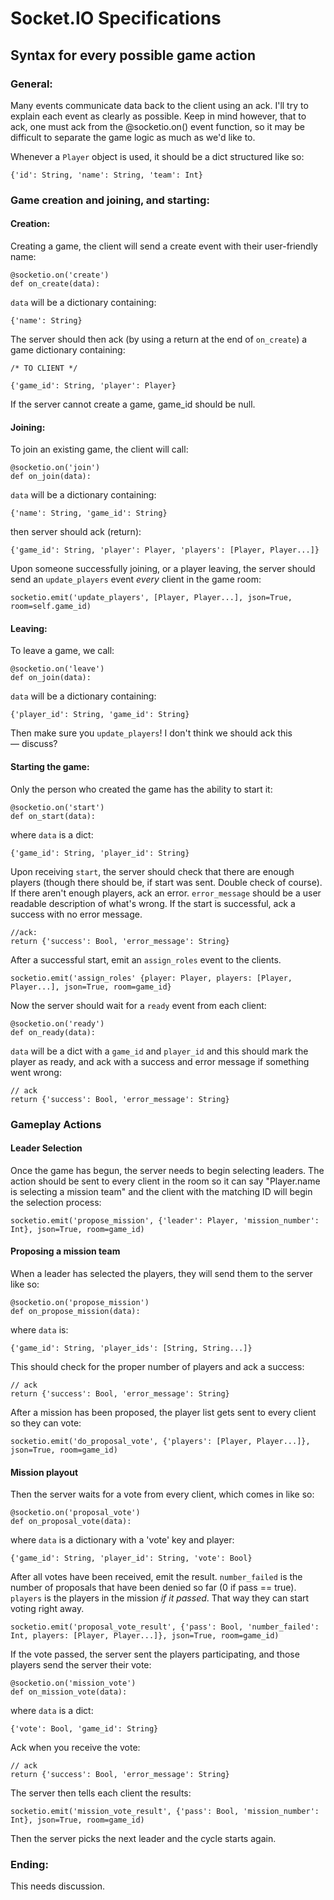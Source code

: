 # Socket.IO Specifications
## Syntax for every possible game action

### General:

Many events communicate data back to the client using an ack. I'll try to explain each event as clearly as possible. Keep in mind however, that to ack, one must ack from the @socketio.on() event function, so it may be difficult to separate the game logic as much as we'd like to. 

Whenever a `Player` object is used, it should be a dict structured like so:

	{'id': String, 'name': String, 'team': Int}

### Game creation and joining, and starting:

#### Creation:

Creating a game, the client will send a create event with their user-friendly name:

	@socketio.on('create')
	def on_create(data):
	
`data` will be a dictionary containing:

	{'name': String}
	
The server should then ack (by using a return at the end of `on_create`) a game dictionary containing:

	/* TO CLIENT */

	{'game_id': String, 'player': Player}

If the server cannot create a game, game_id should be null.

#### Joining:

To join an existing game, the client will call:

	@socketio.on('join')
	def on_join(data):

`data` will be a dictionary containing:

	{'name': String, 'game_id': String}
	
then server should ack (return):

	{'game_id': String, 'player': Player, 'players': [Player, Player...]}

	
Upon someone successfully joining, or a player leaving, the server should send an `update_players` event *every* client in the game room:

    socketio.emit('update_players', [Player, Player...], json=True, room=self.game_id)
      
#### Leaving:

To leave a game, we call:

	@socketio.on('leave')
	def on_join(data):
	
`data` will be a dictionary containing:

	{'player_id': String, 'game_id': String}
	
Then make sure you `update_players`! I don't think we should ack this — discuss?

#### Starting the game:

Only the person who created the game has the ability to start it:

	@socketio.on('start')
	def on_start(data):

where `data` is a dict:

	{'game_id': String, 'player_id': String}

Upon receiving `start`, the server should check that there are enough players (though there should be, if start was sent. Double check of course). If there aren't enough players, ack an error. `error_message` should be a user readable description of what's wrong. If the start is successful, ack a success with no error message. 

	//ack:
	return {'success': Bool, 'error_message': String}
	
After a successful start, emit an `assign_roles` event to the clients.

	socketio.emit('assign_roles' {player: Player, players: [Player, Player...], json=True, room=game_id}

Now the server should wait for a `ready` event from each client:

	@socketio.on('ready')
	def on_ready(data):
	
`data` will be a dict with a `game_id` and `player_id` and this should mark the player as ready, and ack with a success and error message if something went wrong:

	// ack
	return {'success': Bool, 'error_message': String}

### Gameplay Actions

#### Leader Selection

Once the game has begun, the server needs to begin selecting leaders. The action should be sent to every client in the room so it can say "Player.name is selecting a mission team" and the client with the matching ID will begin the selection process:
	
	socketio.emit('propose_mission', {'leader': Player, 'mission_number': Int}, json=True, room=game_id)

#### Proposing a mission team

When a leader has selected the players, they will send them to the server like so:
	
	@socketio.on('propose_mission')
	def on_propose_mission(data):
	
where `data` is:

	{'game_id': String, 'player_ids': [String, String...]}
	
This should check for the proper number of players and ack a success: 

	// ack
	return {'success': Bool, 'error_message': String}

After a mission has been proposed, the player list gets sent to every client so they can vote:

	socketio.emit('do_proposal_vote', {'players': [Player, Player...]}, json=True, room=game_id)


#### Mission playout

Then the server waits for a vote from every client, which comes in like so:

	@socketio.on('proposal_vote')
	def on_proposal_vote(data):
	
where `data` is a dictionary with a 'vote' key and player:
 
	{'game_id': String, 'player_id': String, 'vote': Bool}

After all votes have been received, emit the result. `number_failed` is the number of proposals that have been denied so far (0 if pass == true). `players` is the players in the mission *if it passed*. That way they can start voting right away. 

	socketio.emit('proposal_vote_result', {'pass': Bool, 'number_failed': Int, players: [Player, Player...]}, json=True, room=game_id)

If the vote passed, the server sent the players participating, and those players send the server their vote:

	@socketio.on('mission_vote')
	def on_mission_vote(data):
	
where `data` is a dict: 

	{'vote': Bool, 'game_id': String}

Ack when you receive the vote:
	
	// ack
	return {'success': Bool, 'error_message': String}
	
The server then tells each client the results:

	socketio.emit('mission_vote_result', {'pass': Bool, 'mission_number': Int}, json=True, room=game_id)


Then the server picks the next leader and the cycle starts again.

### Ending:

This needs discussion.





























